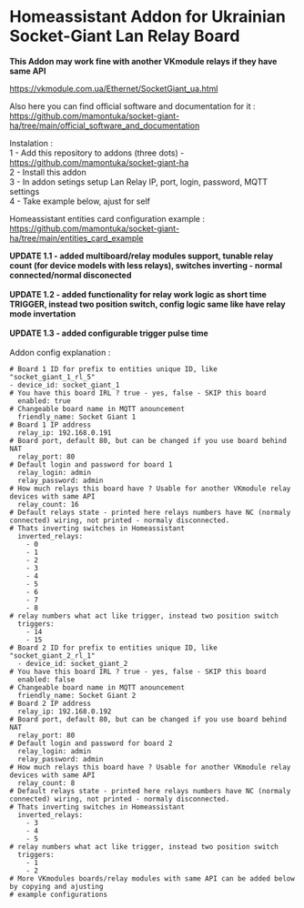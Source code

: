 # <b>Homeassistant Addon for Ukrainian Socket-Giant Lan Relay Board</b> </br>

**This Addon may work fine with another VKmodule relays if they have same API**

https://vkmodule.com.ua/Ethernet/SocketGiant_ua.html </br>

Also here you can find official software and documentation for it : </br>
https://github.com/mamontuka/socket-giant-ha/tree/main/official_software_and_documentation

Instalation : </br>
1 - Add this repository to addons (three dots) - https://github.com/mamontuka/socket-giant-ha </br>
2 - Install this addon </br>
3 - In addon setings setup Lan Relay IP, port, login, password, MQTT settings </br>
4 - Take example below, ajust for self </br>

Homeassistant entities card configuration example :  https://github.com/mamontuka/socket-giant-ha/tree/main/entities_card_example </br>

**UPDATE 1.1 - added multiboard/relay modules support, tunable relay count (for device models with less relays), switches inverting - normal connected/normal disconected** </br>
 </br>
**UPDATE 1.2 - added functionality for relay work logic as short time TRIGGER, instead two position switch, config logic same like have relay mode invertation** </br>
 </br>
**UPDATE 1.3 - added configurable trigger pulse time** </br>
 </br>
Addon config explanation : </br>

    # Board 1 ID for prefix to entities unique ID, like "socket_giant_1_rl_5"
    - device_id: socket_giant_1
    # You have this board IRL ? true - yes, false - SKIP this board
      enabled: true
    # Changeable board name in MQTT anouncement
      friendly_name: Socket Giant 1
    # Board 1 IP address
      relay_ip: 192.168.0.191
    # Board port, default 80, but can be changed if you use board behind NAT
      relay_port: 80
    # Default login and password for board 1
      relay_login: admin
      relay_password: admin
    # How much relays this board have ? Usable for another VKmodule relay devices with same API
      relay_count: 16
    # Default relays state - printed here relays numbers have NC (normaly connected) wiring, not printed - normaly disconnected.
    # Thats inverting switches in Homeassistant
      inverted_relays:
        - 0
        - 1
        - 2
        - 3
        - 4
        - 5
        - 6
        - 7
        - 8
    # relay numbers what act like trigger, instead two position switch
      triggers:
        - 14
        - 15
    # Board 2 ID for prefix to entities unique ID, like "socket_giant_2_rl_1"
      - device_id: socket_giant_2
    # You have this board IRL ? true - yes, false - SKIP this board
      enabled: false
    # Changeable board name in MQTT anouncement
      friendly_name: Socket Giant 2
    # Board 2 IP address
      relay_ip: 192.168.0.192
    # Board port, default 80, but can be changed if you use board behind NAT
      relay_port: 80
    # Default login and password for board 2
      relay_login: admin
      relay_password: admin
    # How much relays this board have ? Usable for another VKmodule relay devices with same API
      relay_count: 8
    # Default relays state - printed here relays numbers have NC (normaly connected) wiring, not printed - normaly disconnected.
    # Thats inverting switches in Homeassistant
      inverted_relays:
        - 3
        - 4
        - 5
    # relay numbers what act like trigger, instead two position switch
      triggers:
        - 1
        - 2
    # More VKmodules boards/relay modules with same API can be added below by copying and ajusting 
    # example configurations
